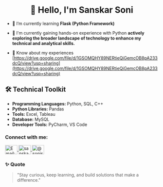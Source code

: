 <h1 align="center">👋 Hello, I'm Sanskar Soni</h1>

- 🌱 I’m currently learning **Flask (Python Framework)**

- 💬 I'm currently gaining hands-on experience with Python **actively exploring the broader landscape of technology to enhance my technical and analytical skills.**



- 📄 Know about my experiences [https://drive.google.com/file/d/1GSOMQHY89NERtieQiGemcOB8pA233dcQ/view?usp=sharing](https://drive.google.com/file/d/1GSOMQHY89NERtieQiGemcOB8pA233dcQ/view?usp=sharing)

## 🛠️ Technical Toolkit

- **Programming Languages:** Python, SQL, C++
- **Python Libraries:** Pandas
- **Tools:** Excel, Tableau
- **Database:** MySQL
- **Developer Tools:** PyCharm, VS Code

<h3 align="left">Connect with me:</h3>
<p align="left">
  <a href="mailto:sonisanskar0001@gmail.com" target="blank">
    <img align="center" src="https://img.icons8.com/color/48/000000/gmail-new.png" alt="Email: sonisanskar0001@gmail.com" height="30" width="40" />
  </a>
  <a href="https://linkedin.com/in/sanskarsoni03" target="blank">
    <img align="center" src="https://raw.githubusercontent.com/rahuldkjain/github-profile-readme-generator/master/src/images/icons/Social/linked-in-alt.svg" alt="sanskarsoni03" height="30" width="40" />
  </a>
  <a href="https://www.hackerrank.com/@sonisanskar0001" target="blank">
    <img align="center" src="https://raw.githubusercontent.com/rahuldkjain/github-profile-readme-generator/master/src/images/icons/Social/hackerrank.svg" alt="@sonisanskar0001" height="30" width="40" />
  </a>
</p>

### ✨ Quote

> "Stay curious, keep learning, and build solutions that make a difference."
